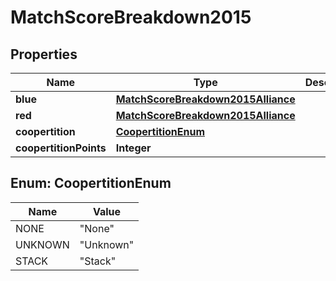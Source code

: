 

# MatchScoreBreakdown2015

## Properties

Name | Type | Description | Notes
------------ | ------------- | ------------- | -------------
**blue** | [**MatchScoreBreakdown2015Alliance**](MatchScoreBreakdown2015Alliance.md) |  |  [optional]
**red** | [**MatchScoreBreakdown2015Alliance**](MatchScoreBreakdown2015Alliance.md) |  |  [optional]
**coopertition** | [**CoopertitionEnum**](#CoopertitionEnum) |  |  [optional]
**coopertitionPoints** | **Integer** |  |  [optional]



## Enum: CoopertitionEnum

Name | Value
---- | -----
NONE | &quot;None&quot;
UNKNOWN | &quot;Unknown&quot;
STACK | &quot;Stack&quot;



